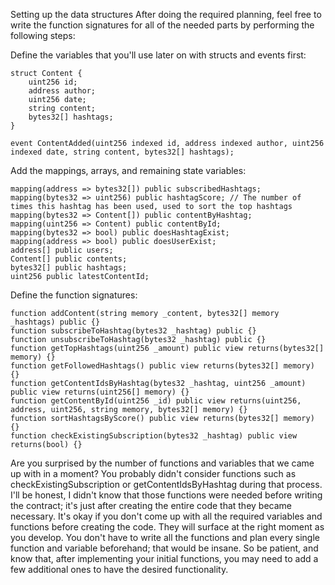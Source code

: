 Setting up the data structures
After doing the required planning, feel free to write the function signatures for all of the needed parts by performing the following steps:

Define the variables that you'll use later on with structs and events first:
```
struct Content {
    uint256 id;
    address author;
    uint256 date;
    string content;
    bytes32[] hashtags;
}

event ContentAdded(uint256 indexed id, address indexed author, uint256 indexed date, string content, bytes32[] hashtags);
```

Add the mappings, arrays, and remaining state variables:

```
mapping(address => bytes32[]) public subscribedHashtags;
mapping(bytes32 => uint256) public hashtagScore; // The number of times this hashtag has been used, used to sort the top hashtags
mapping(bytes32 => Content[]) public contentByHashtag;
mapping(uint256 => Content) public contentById;
mapping(bytes32 => bool) public doesHashtagExist;
mapping(address => bool) public doesUserExist;
address[] public users;
Content[] public contents;
bytes32[] public hashtags;
uint256 public latestContentId;
```

Define the function signatures:
```
function addContent(string memory _content, bytes32[] memory _hashtags) public {}
function subscribeToHashtag(bytes32 _hashtag) public {}
function unsubscribeToHashtag(bytes32 _hashtag) public {}
function getTopHashtags(uint256 _amount) public view returns(bytes32[] memory) {}
function getFollowedHashtags() public view returns(bytes32[] memory) {}
function getContentIdsByHashtag(bytes32 _hashtag, uint256 _amount) public view returns(uint256[] memory) {}
function getContentById(uint256 _id) public view returns(uint256, address, uint256, string memory, bytes32[] memory) {}
function sortHashtagsByScore() public view returns(bytes32[] memory) {}
function checkExistingSubscription(bytes32 _hashtag) public view returns(bool) {}
```

Are you surprised by the number of functions and variables that we came up with in a moment? You probably didn't consider functions such as checkExistingSubscription or getContentIdsByHashtag during that process. I'll be honest, I didn't know that those functions were needed before writing the contract; it's just after creating the entire code that they became necessary. It's okay if you don't come up with all the required variables and functions before creating the code. They will surface at the right moment as you develop. You don't have to write all the functions and plan every single function and variable beforehand; that would be insane. So be patient, and know that, after implementing your initial functions, you may need to add a few additional ones to have the desired functionality.
